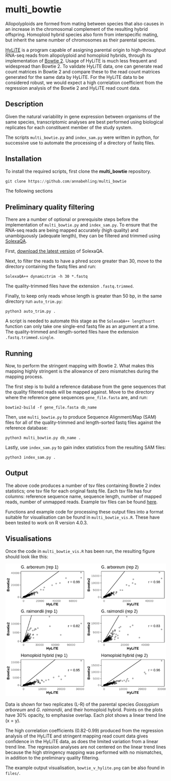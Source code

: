 # multi_bowtie
Allopolyploids are formed from mating between species that also causes in an increase in the chromosomal complement of the resulting hybrid offspring. Homoploid hybrid species also form from interspecific mating, but inherit the same number of chromosomes as their parental species.

[HyLiTE](https://hylite.sourceforge.io/index.html) is a program capable of assigning parental origin to high-throughput RNA-seq reads from allopolyploid and homoploid hybrids, through its implementation of [Bowtie 2](http://bowtie-bio.sourceforge.net/bowtie2/index.shtml). Usage of HyLiTE is much less frequent and widespread than Bowtie 2. To validate HyLiTE data, one can generate read count matrices in Bowtie 2 and compare these to the read count matrices generated for the same data by HyLiTE. For the HyLiTE data to be considered robust, we would expect a high correlation coefficient from the regression analysis of the Bowtie 2 and HyLiTE read count data.

## Description
Given the natural variability in gene expression between organisms of the same species, transcriptomic analyses are best performed using biological replicates for each constituent member of the study system.

The scripts `multi_bowtie.py` and `index_sam.py` were written in python, for successive use to automate the processing of a directory of fastq files.

## Installation
To install the required scripts, first clone the **multi_bowtie** repository.
```python
git clone https://github.com/annabehling/multi_bowtie
```

The following sections 

## Preliminary quality filtering
There are a number of optional or prerequisite steps before the implementation of `multi_bowtie.py` and `index_sam.py`. To ensure that the RNA-seq reads are being mapped accurately (high quality) and unambiguously (adequate length), they can be filtered and trimmed using [SolexaQA](http://solexaqa.sourceforge.net/).

First, [download the latest version](https://sourceforge.net/projects/solexaqa/files/) of SolexaQA.

Next, to filter the reads to have a phred score greater than 30, move to the directory containing the fastq files and run:
```
SolexaQA++ dynamictrim -h 30 *.fastq
```

The quality-trimmed files have the extension `.fastq.trimmed`.

Finally, to keep only reads whose length is greater than 50 bp, in the same directory run `auto_trim.py`:
```
python3 auto_trim.py .         
```
A script is needed to automate this stage as the `SolexaQA++ lengthsort` function can only take one single-end fastq file as an argument at a time.
The quality-trimmed and length-sorted files have the extension `.fastq.trimmed.single`.

## Running
Now, to perform the stringent mapping with Bowtie 2. What makes this mapping highly stringent is the allowance of zero mismatches during the mapping process.

The first step is to build a reference database from the gene sequences that the quality filtered reads will be mapped against.
Move to the directory where the reference gene sequences `gene_file.fasta` are, and run:
```
bowtie2-build -f gene_file.fasta db_name
```

Then, use `multi_bowtie.py` to produce Sequence Alignment/Map (SAM) files for all of the quality-trimmed and length-sorted fastq files against the reference database:
```
python3 multi_bowtie.py db_name .
```

Lastly, use `index_sam.py` to gain index statistics from the resulting SAM files:
```
python3 index_sam.py .
```

## Output
The above code produces a number of tsv files containing Bowtie 2 index statistics; one tsv file for each original fastq file.
Each tsv file has four columns: reference sequence name, sequence length, number of mapped reads, number of unmapped reads. Example tsv files can be found [here](https://github.com/annabehling/multi_bowtie/tree/master/files "example tsv files").

Functions and example code for processing these output files into a format suitable for visualisation can be found in `multi_bowtie_vis.R`. These have been tested to work on R version 4.0.3.

## Visualisations

Once the code in `multi_bowtie_vis.R` has been run, the resulting figure should look like this:

![Image of example visualisation](files/bowtie_v_hylite.png)

Data is shown for two replicates (L-R) of the parental species *Gossypium arboreum* and *G. raimondii*, and their homoploid hybrid. Points on the plots have 30\% opacity, to emphasise overlap. Each plot shows a linear trend line (x = y).

The high correlation coefficients (0.82-0.99) produced from the regression analysis of the HyLiTE and stringent mapping read count data gives confidence in the HyLiTE data, as does the limited variation from a linear trend line. The regression analyses are not centered on the linear trend lines because the high stringency mapping was performed with no mismatches, in addition to the preliminary quality filtering.

The example output visualisation, `bowtie_v_hylite.png` can be also found in `files/`.
